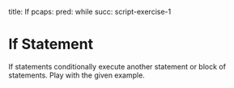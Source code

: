 title: If
pcaps:
pred: while
succ: script-exercise-1

If Statement
================

If statements conditionally execute another statement or block of statements.
Play with the given example.
